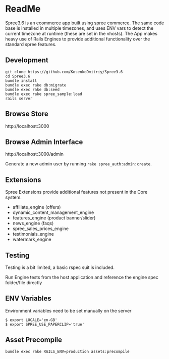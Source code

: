 # ReadMe

Spree3.6 is an ecommerce app built using spree commerce. The same code base is installed in multiple timezones, and uses ENV vars to detect the current timezone at runtime (these are set in the vhosts). The App makes heavy use of Rails Engines to provide additional functionality over the standard spree features.


Development
----------------------

```shell
git clone https://github.com/KosenkoDmitriy/Spree3.6
cd Spree3.6
bundle install
bundle exec rake db:migrate
bundle exec rake db:seed
bundle exec rake spree_sample:load
rails server
```

Browse Store
----------------------

http://localhost:3000

Browse Admin Interface
----------------------

http://localhost:3000/admin

Generate a new admin user by running `rake spree_auth:admin:create`.

Extensions
----------------------

Spree Extensions provide additional features not present in the Core system.

* affiliate_engine (offers)
* dynamic_content_management_engine
* features_engine (product banner/slider)
* news_engine (faqs)
* spree_sales_prices_engine
* testimonials_engine
* watermark_engine

## Testing

Testing is a bit limited, a basic rspec suit is included.

Run Engine tests from the host application and reference the engine spec
folder/file directly

## ENV Variables

Environment variables need to be set manually on the server

```shell
$ export LOCALE='en-GB'
$ export SPREE_USE_PAPERCLIP='true'
```

## Asset Precompile

`bundle exec rake RAILS_ENV=production assets:precompile`
